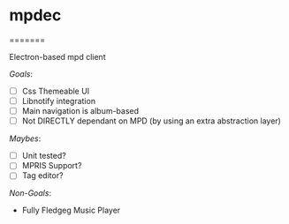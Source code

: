 # mpdec
=======

Electron-based mpd client

*Goals*:

 - [ ] Css Themeable UI
 - [ ] Libnotify integration
 - [ ] Main navigation is album-based
 - [ ] Not DIRECTLY dependant on MPD (by using an extra abstraction layer)

*Maybes*:

 - [ ] Unit tested?
 - [ ] MPRIS Support?
 - [ ] Tag editor?

*Non-Goals*:

 - Fully Fledgeg Music Player 